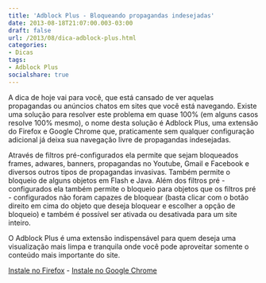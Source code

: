 ```yaml
---
title: 'Adblock Plus - Bloqueando propagandas indesejadas'
date: 2013-08-18T21:07:00.003-03:00
draft: false
url: /2013/08/dica-adblock-plus.html
categories:
- Dicas
tags: 
- Adblock Plus
socialshare: true
---
```


A dica de hoje vai para você, que está cansado de ver aquelas propagandas ou anúncios chatos em sites que você está navegando. Existe uma solução para resolver este problema em quase 100% (em alguns casos resolve 100% mesmo), o nome desta solução é Adblock Plus, uma extensão do Firefox e Google Chrome que, praticamente sem qualquer configuração adicional já deixa sua navegação livre de propagandas indesejadas.  

<!--more-->

Através de filtros pré-configurados ela permite que sejam bloqueados frames, adwares, banners, propagandas no Youtube, Gmail e Facebook e diversos outros tipos de propagandas invasivas. Também permite o bloqueio de alguns objetos em Flash e Java. Além dos filtros pré - configurados ela também permite o bloqueio para objetos que os filtros pré - configurados não foram capazes de bloquear (basta clicar com o botão direito em cima do objeto que deseja bloquear e escolher a opção de bloqueio) e também é possível ser ativada ou desativada para um site inteiro.

O Adblock Plus é uma extensão indispensável para quem deseja uma visualização mais limpa e tranquila onde você pode aproveitar somente o conteúdo mais importante do site.

[Instale no Firefox](https://addons.mozilla.org/pt-br/firefox/addon/adblock-plus/) - [Instale no Google Chrome](https://chrome.google.com/webstore/detail/adblock-plus/cfhdojbkjhnklbpkdaibdccddilifddb?hl=pt-BR)
